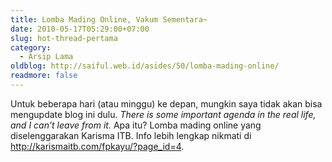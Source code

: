 ```yaml
---
title: Lomba Mading Online, Vakum Sementara~
date: 2010-05-17T05:29:00+07:00
slug: hot-thread-pertama
category:
  - Arsip Lama
oldblog: http://saiful.web.id/asides/50/lomba-mading-online/
readmore: false
---
```


Untuk beberapa hari (atau minggu) ke depan, mungkin saya tidak akan bisa mengupdate blog ini dulu. _There is some important agenda in the real life, and I can’t leave from it._ Apa itu? Lomba mading online yang diselenggarakan Karisma ITB. Info lebih lengkap nikmati di http://karismaitb.com/fpkayu/?page_id=4.
